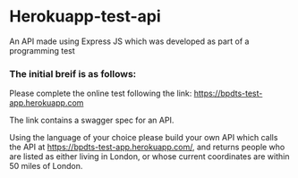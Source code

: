 # Herokuapp-test-api
An API made using Express JS which was developed as part of a programming test

### The initial breif is as follows:

  Please complete the online test following the link: https://bpdts-test-app.herokuapp.com
  
  The link contains a swagger spec for an API.
  
  Using the language of your choice please build your own API which calls the API at https://bpdts-test-app.herokuapp.com/, and returns people who are listed as either living in London, or whose current coordinates are within 50 miles of London.
